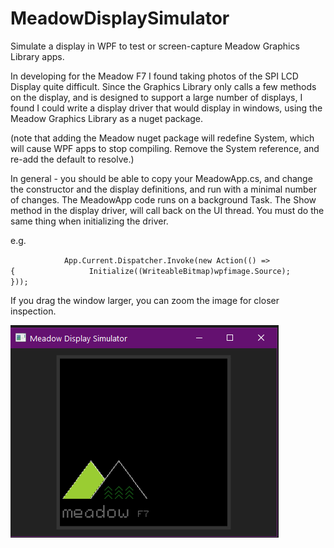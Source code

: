 # MeadowDisplaySimulator
Simulate a display in WPF to test or screen-capture Meadow Graphics Library  apps.

In developing for the Meadow F7 I found taking photos of the SPI LCD Display quite difficult.
Since the Graphics Library only calls a few methods on the display, and is designed to support a large number of displays, 
I found I could write a display driver that would display in windows, using the Meadow Graphics Library as a nuget package.

(note that adding the Meadow nuget package will redefine System, which will cause WPF apps to stop compiling. 
Remove the System reference, and re-add the default to resolve.)

In general - you should be able to copy your MeadowApp.cs, and change the constructor and the display definitions, and run with a minimal number of changes.
The MeadowApp code runs on a background Task. The Show method in the display driver, will call back on the UI thread. You must do the same thing when initializing the driver.

e.g.

`            App.Current.Dispatcher.Invoke(new Action(() =>`
`            {`
`                Initialize((WriteableBitmap)wpfimage.Source);`
`            }));`

If you drag the window larger, you can zoom the image for closer inspection.

![Screenshot with Meadow Logo](MeadowDisplaySimulator.png)

